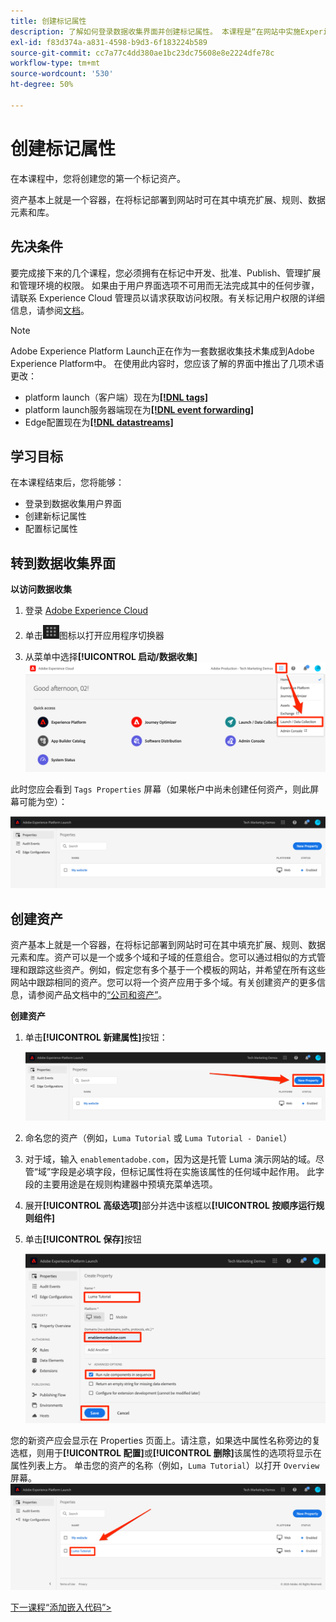 ```yaml
---
title: 创建标记属性
description: 了解如何登录数据收集界面并创建标记属性。 本课程是“在网站中实施Experience Cloud”教程的一部分。
exl-id: f83d374a-a831-4598-b9d3-6f183224b589
source-git-commit: cc7a77c4dd380ae1bc23dc75608e8e2224dfe78c
workflow-type: tm+mt
source-wordcount: '530'
ht-degree: 50%

---
```


# 创建标记属性

在本课程中，您将创建您的第一个标记资产。

资产基本上就是一个容器，在将标记部署到网站时可在其中填充扩展、规则、数据元素和库。

## 先决条件

要完成接下来的几个课程，您必须拥有在标记中开发、批准、Publish、管理扩展和管理环境的权限。 如果由于用户界面选项不可用而无法完成其中的任何步骤，请联系 Experience Cloud 管理员以请求获取访问权限。有关标记用户权限的详细信息，请参阅[文档](https://experienceleague.adobe.com/docs/experience-platform/tags/admin/user-permissions.html)。

>[!NOTE]
>
>Adobe Experience Platform Launch正在作为一套数据收集技术集成到Adobe Experience Platform中。 在使用此内容时，您应该了解的界面中推出了几项术语更改：
>
> * platform launch（客户端）现在为&#x200B;**[[!DNL tags]](https://experienceleague.adobe.com/docs/experience-platform/tags/home.html)**
> * platform launch服务器端现在为&#x200B;**[[!DNL event forwarding]](https://experienceleague.adobe.com/docs/experience-platform/tags/event-forwarding/overview.html)**
> * Edge配置现在为&#x200B;**[[!DNL datastreams]](https://experienceleague.adobe.com/docs/experience-platform/edge/fundamentals/datastreams.html)**

## 学习目标

在本课程结束后，您将能够：

* 登录到数据收集用户界面
* 创建新标记属性
* 配置标记属性

## 转到数据收集界面

**以访问数据收集**

1. 登录 [Adobe Experience Cloud](https://experiencecloud.adobe.com)

1. 单击![解决方案切换器图标](images/launch-solutionSwitcher.png)图标以打开应用程序切换器

1. 从菜单中选择&#x200B;**[!UICONTROL 启动/数据收集]**![使用该图标打开解决方案切换器，然后单击“启动/数据收集”](images/launch-solutionSwitcherActivation.png)

此时您应会看到 `Tags Properties` 屏幕（如果帐户中尚未创建任何资产，则此屏幕可能为空）：

![Properties 屏幕](images/launch-propertiesScreen.png)

## 创建资产

资产基本上就是一个容器，在将标记部署到网站时可在其中填充扩展、规则、数据元素和库。资产可以是一个或多个域和子域的任意组合。您可以通过相似的方式管理和跟踪这些资产。例如，假定您有多个基于一个模板的网站，并希望在所有这些网站中跟踪相同的资产。您可以将一个资产应用于多个域。有关创建资产的更多信息，请参阅产品文档中的[“公司和资产”](https://experienceleague.adobe.com/docs/experience-platform/tags/admin/companies-and-properties.html)。

**创建资产**

1. 单击&#x200B;**[!UICONTROL 新建属性]**&#x200B;按钮：

   ![单击 New Property](images/launch-addNewProperty.png)

1. 命名您的资产（例如，`Luma Tutorial` 或 `Luma Tutorial - Daniel`）
1. 对于域，输入 `enablementadobe.com`，因为这是托管 Luma 演示网站的域。尽管“域”字段是必填字段，但标记属性将在实施该属性的任何域中起作用。 此字段的主要用途是在规则构建器中预填充菜单选项。
1. 展开&#x200B;**[!UICONTROL 高级选项]**&#x200B;部分并选中该框以&#x200B;**[!UICONTROL 按顺序运行规则组件]**
1. 单击&#x200B;**[!UICONTROL 保存]**&#x200B;按钮

   ![创建新资产](images/launch-newProperty.png)

您的新资产应会显示在 Properties 页面上。请注意，如果选中属性名称旁边的复选框，则用于&#x200B;**[!UICONTROL 配置]**&#x200B;或&#x200B;**[!UICONTROL 删除]**&#x200B;该属性的选项将显示在属性列表上方。 单击您的资产的名称（例如，`Luma Tutorial`）以打开 `Overview` 屏幕。![单击资产的名称以将其打开](images/launch-openProperty.png)

[下一课程“添加嵌入代码”>](add-embed-code.md)
